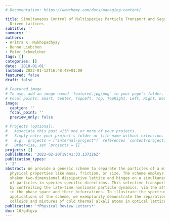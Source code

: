 ```yaml
---
# Documentation: https://wowchemy.com/docs/managing-content/

title: Simultaneous Control of Multispecies Particle Transport and Segregation in
  Driven Lattices
subtitle: ''
summary: ''
authors:
- Aritra K. Mukhopadhyay
- Benno Liebchen
- Peter Schmelcher
tags: []
categories: []
date: '2018-01-01'
lastmod: 2022-01-12T16:48:48+01:00
featured: false
draft: false

# Featured image
# To use, add an image named `featured.jpg/png` to your page's folder.
# Focal points: Smart, Center, TopLeft, Top, TopRight, Left, Right, BottomLeft, Bottom, BottomRight.
image:
  caption: ''
  focal_point: ''
  preview_only: false

# Projects (optional).
#   Associate this post with one or more of your projects.
#   Simply enter your project's folder or file name without extension.
#   E.g. `projects = ["internal-project"]` references `content/project/deep-learning/index.md`.
#   Otherwise, set `projects = []`.
projects: []
publishDate: '2022-02-20T19:41:33.137326Z'
publication_types:
- '2'
abstract: We provide a generic scheme to separate the particles of a mixture by their
  physical properties like mass, friction, or size. The scheme employs a periodically
  shaken two-dimensional dissipative lattice and hinges on a simultaneous transport
  of particles in species-specific directions. This selective transport is achieved
  by controlling the late-time nonlinear particle dynamics, via the attractors embedded
  in the phase space and their bifurcations. To illustrate the spectrum of possible
  applications of the scheme, we exemplarily demonstrate the separation of polydisperse
  colloids and mixtures of cold thermal alkali atoms in optical lattices.
publication: '*Physical Review Letters*'
doi: 10/gdtgvp
---
```

